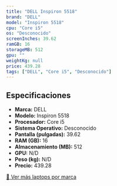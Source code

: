 ```yaml
---
title: "DELL Inspiron 5518"
brand: "DELL"
model: "Inspiron 5518"
cpu: "Core i5"
os: "Desconocido"
screenInches: 39.62
ramGB: 16
storageMB: 512
gpu: ""
weightKg: null
price: 439.28
tags: ["DELL", "Core i5", "Desconocido"]
---
```

## Especificaciones

- **Marca:** DELL
- **Modelo:** Inspiron 5518
- **Procesador:** Core i5
- **Sistema Operativo:** Desconocido
- **Pantalla (pulgadas):** 39.62
- **RAM (GB):** 16
- **Almacenamiento (MB):** 512
- **GPU:** N/D
- **Peso (kg):** N/D
- **Precio:** 439.28

[:rocket: Ver más laptops por marca](/brand/dell)
